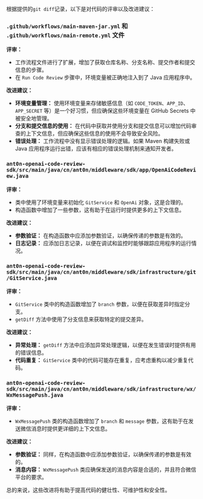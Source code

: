 根据提供的`git diff`记录，以下是对代码的评审以及改进建议：

### `.github/workflows/main-maven-jar.yml` 和 `.github/workflows/main-remote.yml` 文件

**评审：**
- 工作流程文件进行了扩展，增加了获取仓库名称、分支名称、提交作者和提交信息的步骤。
- 在 `Run Code Review` 步骤中，环境变量被正确地注入到了 Java 应用程序中。

**改进建议：**
- **环境变量管理：** 使用环境变量来存储敏感信息（如 `CODE_TOKEN`、`APP_ID`、`APP_SECRET` 等）是一个好习惯，但应确保这些环境变量在 GitHub Secrets 中被安全地管理。
- **分支和提交信息的使用：** 在代码中获取并使用分支和提交信息可以增加代码审查的上下文信息，但应确保这些信息的使用不会导致安全风险。
- **错误处理：** 工作流程中没有显示错误处理的逻辑。如果 Maven 构建失败或 Java 应用程序运行出错，应该有相应的错误处理机制来通知开发者。

### `ant0n-openai-code-review-sdk/src/main/java/cn/ant0n/middleware/sdk/app/OpenAiCodeReview.java`

**评审：**
- 类中使用了环境变量来初始化 `GitService` 和 `OpenAi` 对象，这是合理的。
- 构造函数中增加了一些参数，这有助于在运行时提供更多的上下文信息。

**改进建议：**
- **参数验证：** 在构造函数中应添加参数验证，以确保传递的参数是有效的。
- **日志记录：** 应添加日志记录，以便在调试和监控时能够跟踪应用程序的运行情况。

### `ant0n-openai-code-review-sdk/src/main/java/cn/ant0n/middleware/sdk/infrastructure/git/GitService.java`

**评审：**
- `GitService` 类中的构造函数增加了 `branch` 参数，以便在获取差异时指定分支。
- `getDiff` 方法中使用了分支信息来获取特定的提交差异。

**改进建议：**
- **异常处理：** `getDiff` 方法中应添加异常处理逻辑，以便在发生错误时提供有用的错误信息。
- **代码重复：** `GitService` 类中的代码可能存在重复，应考虑重构以减少重复代码。

### `ant0n-openai-code-review-sdk/src/main/java/cn/ant0n/middleware/sdk/infrastructure/wx/WxMessagePush.java`

**评审：**
- `WxMessagePush` 类的构造函数增加了 `branch` 和 `message` 参数，这有助于在发送微信消息时提供更详细的上下文信息。

**改进建议：**
- **参数验证：** 同样，在构造函数中应添加参数验证，以确保传递的参数是有效的。
- **消息内容：** `WxMessagePush` 类应确保发送的消息内容是合适的，并且符合微信平台的要求。

总的来说，这些改进将有助于提高代码的健壮性、可维护性和安全性。